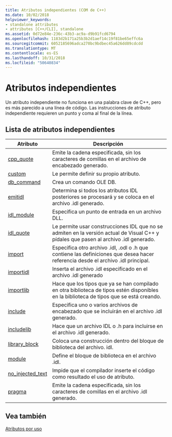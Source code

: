 ```yaml
---
title: Atributos independientes (COM de C++)
ms.date: 10/02/2018
helpviewer_keywords:
- standalone attributes
- attributes [C++/CLI], standalone
ms.assetid: 0d72e84e-236c-43b3-ac9a-d9b91fcd6794
ms.openlocfilehash: 1183d2b171a25b3b2d1aef14c19f81be65effc6a
ms.sourcegitcommit: 6052185696adca270bc9bdbec45a626dd89cdcdd
ms.translationtype: MT
ms.contentlocale: es-ES
ms.lasthandoff: 10/31/2018
ms.locfileid: "50640834"
---
```

# <a name="stand-alone-attributes"></a>Atributos independientes

Un atributo independiente no funciona en una palabra clave de C++, pero es más parecido a una línea de código. Las instrucciones de atributo independiente requieren un punto y coma al final de la línea.

## <a name="stand-alone-attribute-list"></a>Lista de atributos independientes

|Atributo|Descripción|
|---------------|-----------------|
|[cpp_quote](cpp-quote.md)|Emite la cadena especificada, sin los caracteres de comillas en el archivo de encabezado generado.|
|[custom](custom-cpp.md)|Le permite definir su propio atributo.|
|[db_command](db-command.md)|Crea un comando OLE DB.|
|[emitidl](emitidl.md)|Determina si todos los atributos IDL posteriores se procesará y se coloca en el archivo .idl generado.|
|[idl_module](idl-module.md)|Especifica un punto de entrada en un archivo DLL.|
|[idl_quote](idl-quote.md)|Le permite usar construcciones IDL que no se admiten en la versión actual de Visual C++ y pídales que pasen al archivo .idl generado.|
|[import](import.md)|Especifica otro archivo .idl, .odl o .h que contiene las definiciones que desea hacer referencia desde el archivo .idl principal.|
|[importidl](importidl.md)|Inserta el archivo .idl especificado en el archivo .idl generado|
|[importlib](importlib.md)|Hace que los tipos que ya se han compilado en otra biblioteca de tipos estén disponibles en la biblioteca de tipos que se está creando.|
|[include](include-cpp.md)|Especifica uno o varios archivos de encabezado que se incluirán en el archivo .idl generado.|
|[includelib](includelib-cpp.md)|Hace que un archivo IDL o .h para incluirse en el archivo .idl generado.|
|[library_block](library-block.md)|Coloca una construcción dentro del bloque de biblioteca del archivo. idl.|
|[module](module-cpp.md)|Define el bloque de biblioteca en el archivo .idl.|
|[no_injected_text](no-injected-text.md)|Impide que el compilador inserte el código como resultado el uso de atributo.|
|[pragma](pragma.md)|Emite la cadena especificada, sin los caracteres de comillas en el archivo .idl generado.|

## <a name="see-also"></a>Vea también

[Atributos por uso](attributes-by-usage.md)